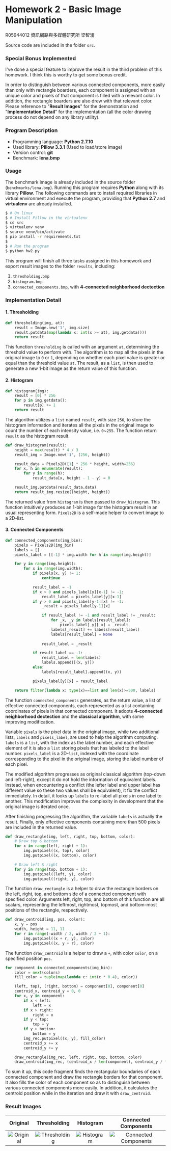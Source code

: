 Homework 2 - Basic Image Manipulation
=================================
R05944012 資訊網路與多媒體研究所 梁智湧

Source code are included in the folder `src`.

### Special Bonus Implemented
I've done a special feature to improve the result in the third problem of this homework. I think this is worthy to get some bonus credit.

In order to distinguish between various connected components, more easily than only with rectangle boarders, each component is assigned with an unique color and pixels of that component is filled with a relevant color. In addition, the rectangle boarders are also drew with that relevant color. Please reference to "**Result Images**" for the demonstration and "**Implementation Detail**" for the implementation (all the color drawing process do not depend on any library utility).

### Program Description
- Programming language: **Python 2.7.10**
- Used library: **Pillow 3.3.1** (Used to load/store image)
- Version control: **git**
- Benchmark: **lena.bmp**

### Usage
The benchmark image is already included in the source folder (`benchmarks/lena.bmp`). Running this program requires **Python** along with its library **Pillow**. The following commands are to install required libraries in virtual environment and execute the program, providing that **Python 2.7** and **virtualenv** are already installed.

```bash
$ # On linux
$ # Install Pillow in the virtualenv
$ cd src
$ virtualenv venv
$ source venv/bin/activate
$ pip install -r requirements.txt
$ 
$ # Run the program
$ python hw2.py
```

This program will finish all three tasks assigned in this homework and export result images to the folder `results`, including:
1. `thresholding.bmp`
2. `histogram.bmp`
3. `connected_components.bmp`, with **4-connected neighborhood dectection**

### Implementation Detail
#### 1. Thresholding
```python
def thresholding(img, at):
    result = Image.new('1', img.size)
    result.putdata(map(lambda x: int(x >= at), img.getdata()))
    return result
```
This function `thresholding` is called with an argument `at`, determining the threshold value to perform with. The algorithm is to map all the pixels in the original image to `0` or `1`, depending on whether each pixel value is greater or equal than the threshold value `at`. The result, as a `list`, is then used to generate a new 1-bit image as the return value of this function.

#### 2. Histogram
```python
def histogram(img):
    result = [0] * 256
    for p in img.getdata():
        result[p] += 1
    return result
```
The algorithm utilizes a `list` named `result`, with size `256`, to store the histogram information and iterates all the pixels in the original image to count the number of each intensity value, i.e. `0`~`255`. The function return `result` as the histogram result.

```python
def draw_histogram(result):
    height = max(result) * 4 / 3
    result_img = Image.new('1', (256, height))

    result_data = Pixels2D([1] * 256 * height, width=256)
    for x, h in enumerate(result):
        for y in range(h):
            result_data[x, height - 1 - y] = 0

    result_img.putdata(result_data.data)
    return result_img.resize((height, height))
```
The returned value from `histogram` is then passed to `draw_histogram`. This function intuitively produces an 1-bit image for the histogram result in an usual representing form. `Pixels2D` is a self-made helper to convert image to a 2D-list.

#### 3. Connected Components
```python
def connected_components(img_bin):
    pixels = Pixels2D(img_bin)
    labels = []
    pixels_label = [[-1] * img.width for h in range(img.height)]

    for y in range(img.height):
        for x in range(img.width):
            if pixels[x, y] != 1:
                continue

            result_label = -1
            if x > 0 and pixels_label[y][x-1] != -1:
                result_label = pixels_label[y][x-1]
            if y > 0 and pixels_label[y-1][x] != -1:
                _result = pixels_label[y-1][x]

                if result_label != -1 and result_label != _result:
                    for _x, _y in labels[result_label]:
                        pixels_label[_y][_x] = _result
                    labels[_result] += labels[result_label]
                    labels[result_label] = None
                
                result_label = _result

            if result_label == -1:
                result_label = len(labels)
                labels.append([(x, y)])
            else:
                labels[result_label].append((x, y))

            pixels_label[y][x] = result_label

    return filter(lambda x: type(x)==list and len(x)>=500, labels)
```
The function `connected_components` generates, as the return value, a list of effective connected components, each represented as a list containing coordinates of pixels in that connected component. It adopts **4-connected neighborhood dectection** and the **classical algorithm**, with some improving modification.

Variable `pixels` is the pixel data in the original image, while two additional lists, `labels` and `pixels_label`, are used to help the algorithm computing. `labels` is a `list`, with the index as the label number, and each effective element of it is also a `list` storing pixels that has labeled to the label number. `pixels_label` is a 2D-`list`, indexed with the coordinate corresponding to the pixel in the original image, storing the label number of each pixel.

The modified algorithm progresses as original classical algorithm (top-down and left-right), except it do not hold the information of equivalent labels. Instead, when encountering a conflict (the lefter label and upper label has different value so these two values shall be equivalent), it fix the conflict immediately. In detail, it looks up `labels` to re-label all pixels in one label to another. This modification improves the complexity in development that the original image is iterated once.

After finishing progressing the algorithm, the variable `labels` is actually the result. Finally, only effective components containing more than 500 pixels are included in the returned value.

```python
def draw_rectangle(img, left, right, top, bottom, color):
    # Draw top & bottom
    for x in range(left, right + 1):
        img.putpixel((x, top), color)
        img.putpixel((x, bottom), color)

    # Draw left & right
    for y in range(top, bottom + 1):
        img.putpixel((left, y), color)
        img.putpixel((right, y), color)
```
The function `draw_rectangle` is a helper to draw the rectangle borders on the left, right, top, and bottom side of a connected component with specified color. Arguments left, right, top, and bottom of this function are all scalars, representing the leftmost, rightmost, topmost, and bottom-most positions of the rectangle, respectively.

```python
def draw_centroid(img, pos, color):
    x, y = pos
    width, height = 11, 11
    for r in range(-width / 2, width / 2 + 1):
        img.putpixel((x + r, y), color)
        img.putpixel((x, y + r), color)
```
The function `draw_centroid` is a helper to draw a `+`, with color `color`, on a specified position `pos`.

```python
for component in connected_components(img_bin):
    color = next(colors)
    fill_color = tuple(map(lambda c: int(c * 0.4), color))

    (left, top), (right, bottom) = component[0], component[0]
    centroid_x, centroid_y = 0, 0
    for x, y in component:
        if x < left:
            left = x
        if x > right:
            right = x
        if y < top:
            top = y
        if y > bottom:
            bottom = y
        img_rec.putpixel((x, y), fill_color)
        centroid_x += x
        centroid_y += y

    draw_rectangle(img_rec, left, right, top, bottom, color)
    draw_centroid(img_rec, (centroid_x / len(component), centroid_y / len(component)), color)
```
To sum it up, this code fragment finds the rectangular boundaries of each connected component and draw the rectangle borders for that component. It also fills the color of each component so as to distinguish between various connected components more easily. In addition, it calculates the centroid position while in the iteration and draw it with `draw_centroid`.

### Result Images
| Original | Thresholding | Histogram | Connected Components |
|:--------:|:------------:|:---------:|:--------------------:|
| ![Original](https://i.imgur.com/oJbJsKM.png) | ![Thresholding](https://i.imgur.com/plM5S5R.png) | ![Histogram](https://i.imgur.com/5cCnCtJ.png?1) | ![Connected Components](https://i.imgur.com/JN3epxA.png) |


